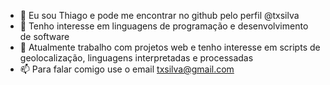 - 👋 Eu sou Thiago e pode me encontrar no github pelo perfil @txsilva
- 👀 Tenho interesse em linguagens de programação e desenvolvimento de software
- 🌱 Atualmente trabalho com projetos web e tenho interesse em scripts de geolocalização, linguagens interpretadas e processadas
- 📫 Para falar comigo use o email txsilva@gmail.com
